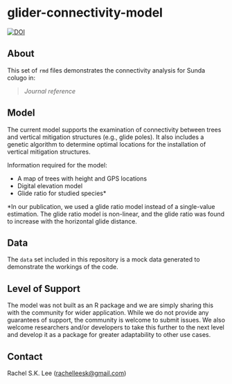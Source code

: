 # glider-connectivity-model
[![DOI](https://zenodo.org/badge/565328138.svg)](https://zenodo.org/badge/latestdoi/565328138)
## About

This set of `rmd` files demonstrates the connectivity analysis for Sunda colugo in:
>  *Journal reference*

## Model

The current model supports the examination of connectivity between trees and vertical mitigation structures (e.g., glide poles). It also includes a genetic algorithm to determine optimal locations for the installation of vertical mitigation structures.

Information required for the model:
-	A map of trees with height and GPS locations
-	Digital elevation model
-	Glide ratio for studied species*

*In our publication, we used a glide ratio model instead of a single-value estimation. The glide ratio model is non-linear, and the glide ratio was found to increase with the horizontal glide distance.

## Data

The `data` set included in this repository is a mock data generated to demonstrate the workings of the code.

## Level of Support

The model was not built as an R package and we are simply sharing this with the community for wider application. While we do not provide any guarantees of support, the community is welcome to submit issues. We also welcome researchers and/or developers to take this further to the next level and develop it as a package for greater adaptability to other use cases. 

## Contact

Rachel S.K. Lee (rachelleesk@gmail.com)
